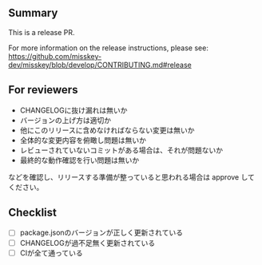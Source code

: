 ## Summary
This is a release PR.

For more information on the release instructions, please see:
https://github.com/misskey-dev/misskey/blob/develop/CONTRIBUTING.md#release

## For reviewers
- CHANGELOGに抜け漏れは無いか
- バージョンの上げ方は適切か
- 他にこのリリースに含めなければならない変更は無いか
- 全体的な変更内容を俯瞰し問題は無いか
- レビューされていないコミットがある場合は、それが問題ないか
- 最終的な動作確認を行い問題は無いか

などを確認し、リリースする準備が整っていると思われる場合は approve してください。

## Checklist
- [ ] package.jsonのバージョンが正しく更新されている
- [ ] CHANGELOGが過不足無く更新されている
- [ ] CIが全て通っている
